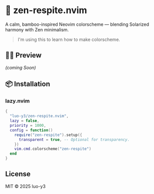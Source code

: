 # 🌿 zen-respite.nvim

A calm, bamboo-inspired Neovim colorscheme — blending Solarized harmony with Zen minimalism.

> I'm using this to learn how to make colorscheme.

## 🧘‍♀️ Preview

_(coming Soon)_

## 📦 Installation

### lazy.nvim

```lua
{
  "luo-y3/zen-respite.nvim",
  lazy = false,
  priority = 1000,
  config = function()
    require("zen-respite").setup({
      transparent = true, -- Optional for transparency.
    })
    vim.cmd.colorscheme("zen-respite")
  end
}
```

## License

MIT © 2025 luo-y3
